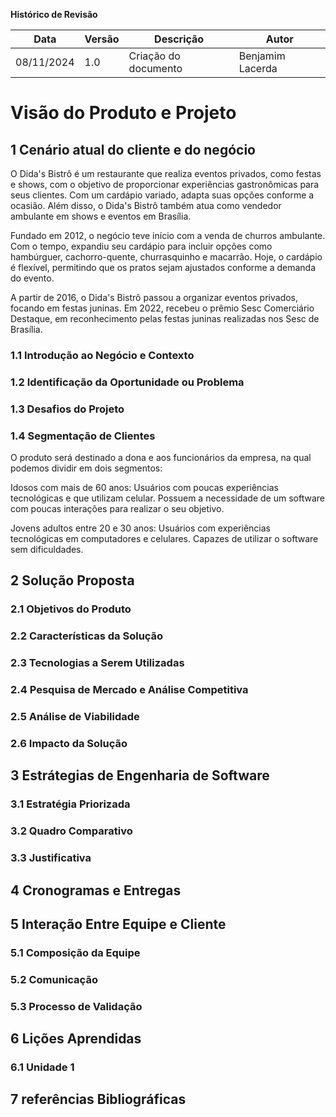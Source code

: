 **Histórico de Revisão**

| **Data**   | **Versão** | **Descrição**                                                                         | **Autor**                                                                 |
| ---------- | ---------- | ------------------------------------------------------------------------------------- | ------------------------------------------------------------------------- |
| 08/11/2024 | 1\.0 | Criação do documento | Benjamim Lacerda |

# **Visão do Produto e Projeto**

## 1 **Cenário atual do cliente e do negócio**

O Dida's Bistrô é um restaurante que realiza eventos privados, como festas e shows, com o objetivo de proporcionar experiências gastronômicas para seus clientes. Com um cardápio variado, adapta suas opções conforme a ocasião. Além disso, o Dida's Bistrô também atua como vendedor ambulante em shows e eventos em Brasília. 

 

Fundado em 2012, o negócio teve início com a venda de churros ambulante. Com o tempo, expandiu seu cardápio para incluir opções como hambúrguer, cachorro-quente, churrasquinho e macarrão. Hoje, o cardápio é flexível, permitindo que os pratos sejam ajustados conforme a demanda do evento. 

 

A partir de 2016, o Dida's Bistrô passou a organizar eventos privados, focando em festas juninas. Em 2022, recebeu o prêmio Sesc Comerciário Destaque, em reconhecimento pelas festas juninas realizadas nos Sesc de Brasília. 

### 1.1 **Introdução ao Negócio e Contexto**

### 1.2 **Identificação da Oportunidade ou Problema**

### 1.3 **Desafios do Projeto**

### 1.4 **Segmentação de Clientes**

O produto será destinado a dona e aos funcionários da empresa, na qual podemos dividir em dois segmentos: 
 
Idosos com mais de 60 anos:  Usuários com poucas experiências tecnológicas e que utilizam celular. Possuem a necessidade de um software com poucas interações para realizar o seu objetivo.  

Jovens adultos entre 20 e 30 anos: Usuários com experiências tecnológicas em computadores e celulares. Capazes de utilizar o software sem dificuldades. 

## 2 **Solução Proposta**

### 2.1 **Objetivos do Produto**

### 2.2 **Características da Solução**

### 2.3 **Tecnologias a Serem Utilizadas**

### 2.4 **Pesquisa de Mercado e Análise Competitiva**

### 2.5 **Análise de Viabilidade**

### 2.6 **Impacto da Solução**

## 3 **Estrátegias de Engenharia de Software**

### 3.1 **Estratégia Priorizada**

### 3.2 **Quadro Comparativo**

### 3.3 **Justificativa**

## 4 **Cronogramas e Entregas**

## 5 **Interação Entre Equipe e Cliente**

### 5.1 **Composição da Equipe**

### 5.2 **Comunicação**

### 5.3 **Processo de Validação**

## 6 **Lições Aprendidas**

### 6.1 **Unidade 1**

## 7 **referências Bibliográficas**
